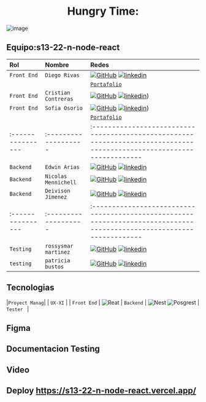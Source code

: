 
#              <h1 align="center">  Hungry Time: </h1>

![image](https://github.com/No-Country/s13-22-n-node-react/assets/54333113/ba49cda8-c0d8-42d7-8b9f-b9643892e261)


## Equipo:s13-22-n-node-react


| Rol               | Nombre               | Redes                                                                                                                 |
| :---------------- | :------------------- | :---------------------------------------------------------------------------------------------------------------------|
| `Front End`       | `Diego Rivas`        | [![GitHub]](https://github.com/DiegoRivasDev) [![linkedin]](https://www.linkedin.com/in/diego-rivas-96215129a/)       |
|                   |                      | [`Portafolio`](https://diegorivasdev.github.io/)                                                                      |
| `Front End`       | `Cristian Contreras` | [![GitHub]](https://github.com/Letsdothis94) [![linkedin]](https://www.linkedin.com/in/cristian-contreras-219888251/))                                                                                                                    |
| `Front End`       | `Sofia Osorio`       | [![GitHub]](https://github.com/SofiDevO) [![linkedin]](https://www.linkedin.com/in/sofidev/))                         |
|                   |                      |  [`Portafolio`](https://itssofi.dev/)                                                                                 |
| :---------------- | :------------------- | :---------------------------------------------------------------------------------------------------------------------|
|    `Backend`      | `Edwin Arias`        | [![GitHub]](github.com/ferwinred) [![linkedin]](www.linkedin.com/ferwinarias/)                                        |
|    `Backend`      | `Nicolas Mennichell` | [![GitHub]](www.github.com/michiqueli) [![linkedin]](www.linkedin.com/in/michiqueli/)                                 |
|    `Backend`      | `Deivison Jimenez`   | [![GitHub]](https://github.com/Deivison81) [![linkedin]](https://www.linkedin.com/in/deivison-jimenez/)               |
| :---------------- | :------------------- | :---------------------------------------------------------------------------------------------------------------------| 
|    `Testing`      | `rossysmar martinez` | [![GitHub]]( https://github.com/rossysmar) [![linkedin]](https://www.linkedin.com/in/rossysmar-martinez-/)            |
|    `testing`      | `patricia bustos`    | [![GitHub]](https://github.com/pablictrad) [![linkedin]](https://www.linkedin.com/in/patricia-bustos-1871561b7/)      |

## Tecnologias

|`Proyect Manag`|
| `UX-XI`       |
| `Front End`   | ![Reat](https://img.shields.io/badge/-ReactJs-61DAFB?logo=react&logoColor=red) 
| `Backend`     | ![Nest](https://img.shields.io/badge/-NestJS-lightRed) ![Posgrest](https://img.shields.io/badge/-Posgrest-E0234E?logo=nest&logoColor=green)
| `Tester `     |

## Figma
## Documentacion Testing

## Video
## Deploy https://s13-22-n-node-react.vercel.app/ 



 
[linkedin]: https://img.shields.io/badge/linkedin-%230077B5.svg?style=for-the-badge&logo=linkedin&logoColor=white
[github]: https://img.shields.io/badge/github-%23121011.svg?style=for-the-badge&logo=github&logoColor=white
